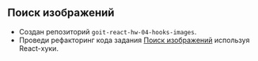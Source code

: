 ## Поиск изображений

- Создан репозиторий `goit-react-hw-04-hooks-images`.
- Проведи рефакторинг кода задания
  [Поиск изображений](https://github.com/maralov/goit-react-hw-03-image-finder) используя
  React-хуки.
